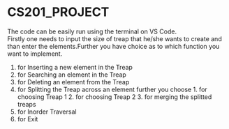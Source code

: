 # CS201_PROJECT
The code can be easily run using the terminal on VS Code.</br>
Firstly one needs to input the size of treap that he/she wants to create and than enter the elements.Further you have choice as to which function you want to implement.</br>
1. for Inserting a new element in the Treap
2. for Searching an element in the Treap
3. for Deleting an element from the Treap
4. for Splitting the Treap across an element
   further you choose 1. for choosing Treap 1
                      2. for choosing Treap 2
                      3. for merging the splitted treaps
5. for Inorder Traversal
6. for Exit
